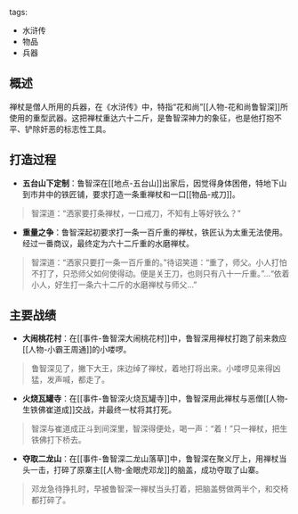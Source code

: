 tags:
  - 水浒传
  - 物品
  - 兵器

## 概述
禅杖是僧人所用的兵器，在《水浒传》中，特指“花和尚”[[人物-花和尚鲁智深]]所使用的重型武器。这把禅杖重达六十二斤，是鲁智深神力的象征，也是他打抱不平、铲除奸恶的标志性工具。

## 打造过程
- **五台山下定制**：鲁智深在[[地点-五台山]]出家后，因觉得身体困倦，特地下山到市井中的铁匠铺，要求打造一条重禅杖和一口[[物品-戒刀]]。
> 智深道：“洒家要打条禅杖，一口戒刀，不知有上等好铁么？”

- **重量之争**：鲁智深起初要求打一条一百斤重的禅杖，铁匠认为太重无法使用。经过一番商议，最终定为六十二斤重的水磨禅杖。
> 智深道：“洒家只要打一条一百斤重的。”待诏笑道：“重了，师父。小人打怕不打了，只恐师父如何使得动。便是关王刀，也则只有八十一斤重。”...“依着小人，好生打一条六十二斤的水磨禅杖与师父...”

## 主要战绩
- **大闹桃花村**：在[[事件-鲁智深大闹桃花村]]中，鲁智深用禅杖打跑了前来救应[[人物-小霸王周通]]的小喽啰。
> 鲁智深见了，撇下大王，床边绰了禅杖，着地打将出来。小喽啰见来得凶猛，发声喊，都走了。

- **火烧瓦罐寺**：在[[事件-鲁智深火烧瓦罐寺]]中，鲁智深用此禅杖与恶僧[[人物-生铁佛崔道成]]交战，并最终一杖将其打死。
> 智深与崔道成正斗到间深里，智深得便处，喝一声：“着！”只一禅杖，把生铁佛打下桥去。

- **夺取二龙山**：在[[事件-鲁智深二龙山落草]]中，鲁智深在聚义厅上，用禅杖当头一击，打碎了原寨主[[人物-金眼虎邓龙]]的脑盖，成功夺取了山寨。
> 邓龙急待挣扎时，早被鲁智深一禅杖当头打着，把脑盖劈做两半个，和交椅都打碎了。
